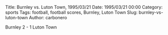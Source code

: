 Title: Burnley vs. Luton Town, 1995/03/21
Date: 1995/03/21 00:00
Category: sports
Tags: football, football scores, Burnley, Luton Town
Slug: burnley-vs-luton-town
Author: carbonero


Burnley 2 - 1 Luton Town
